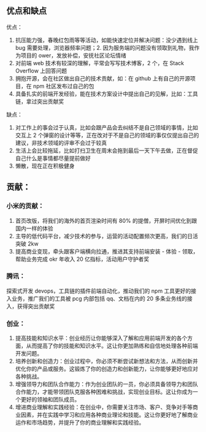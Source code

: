 ## 优点和缺点
优点：
1. 抗压能力强，春晚红包雨等等活动，如能快速定位并解决问题：没少遇到线上 bug 需要处理，浏览器频率问题；2. 因为服务端的问题没有领取到礼物，我作为项目的 ower，发放补偿，安抚社区论坛情绪
2. 对前端 web 技术有较深的理解，平常会写写技术博客，2 个，在 Stack Overflow 上回答问题
3. 拥抱开源，会在社区做出自己的技术贡献，如：在 github 上有自己的开源项目，在 npm 社区发布过自己的包
4. 具备扎实的前端开发经验，能在技术方案设计中提出自己的见解，比如：工具链，拿过突出贡献奖

缺点：
1. 对工作上的事会过于认真，比如会跟产品会去纠结不是自己领域的事情，比如交互上 2 个弹窗的设计等等，正在改对于不是自己的领域的事仅仅提出自己的建议，非技术领域的评审不会过于较真
2. 生活上会比较拖延，比如打扫卫生在周末会拖到最后一天下午去做，正在督促自己什么是事情都尽量提前做好
3. 懒散，现在正在积极健身


## 贡献：
### 小米的贡献：
1. 首页改版，将我们的海外的首页渲染时间有 80% 的提僧，开屏时间优化到跟国内一样的体验
2. 主导的低代码平台，减少技术的参与，运营的活动配置频次更高，我们的日活突破 2kw
3. 提高商业变现，牵头跟客户端横向拉通，推进其支持前端安装 - 体验 - 领取，帮助业务完成 okr 年收入 20 亿指标，活动用户守护者奖

### 腾讯：
探索式开发 devops，工具链的插件前端自动化，推动我们的 npm 工具更好的接入业务，推广我们的工具被 pcg 内部包括 qq、文档在内的 20 多条业务线的接入，获得突出贡献奖

### 创业：
1. 提高技能和知识水平：创业经历让你能够深入了解和应用前端开发的各个方面，从而提高了你的技能和知识水平。这让你更加熟练和自信地处理各种前端开发问题。
2. 培养创新和创造力：创业过程中，你必须不断尝试新想法和方法，从而创新并优化你的产品或服务。这锻炼了你的创造力和创新能力，让你能够更好地应对各种挑战。
3. 增强领导力和团队合作能力：作为创业团队的一员，你必须具备领导力和团队合作能力，才能带领团队克服各种困难和挑战，实现创业目标。这让你成为一个更好的领袖和团队成员。
4. 增进商业理解和实践经验：在创业中，你需要关注市场、客户、竞争对手等商业因素，并在实践中学习和应用各种商业理论和技能。这让你更好地了解商业运作和市场趋势，并提升了你的商业理解和实践经验。

